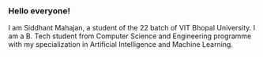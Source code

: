 ### Hello everyone!
I am Siddhant Mahajan, a student of the 22 batch of VIT Bhopal University. I am a B. Tech student from Computer Science and Engineering programme with my specialization in Artificial Intelligence and Machine Learning.
